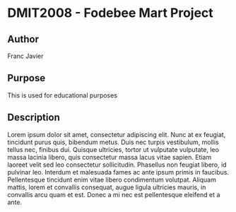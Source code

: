 # DMIT2008 - Fodebee Mart Project

## Author
Franc Javier

## Purpose
This is used for educational purposes

## Description
Lorem ipsum dolor sit amet, consectetur adipiscing elit. Nunc at ex feugiat, tincidunt purus quis, bibendum metus. Duis nec turpis vestibulum, mollis tellus nec, finibus dui. Quisque ultricies, tortor ut vulputate vulputate, leo massa lacinia libero, quis consectetur massa lacus vitae sapien. Etiam laoreet velit sed leo consectetur sollicitudin. Phasellus non feugiat libero, id pulvinar leo. Interdum et malesuada fames ac ante ipsum primis in faucibus. Pellentesque tincidunt enim vitae libero condimentum volutpat. Aliquam mattis, lorem et convallis consequat, augue ligula ultricies mauris, in convallis arcu quam et est. Donec a mi nec est pellentesque eleifend et a ante. 
